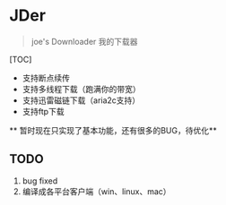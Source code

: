 # JDer
> joe's Downloader 我的下载器

[TOC]

* 支持断点续传
* 支持多线程下载（跑满你的带宽）
* 支持迅雷磁链下载（aria2c支持）
* 支持ftp下载

** 暂时现在只实现了基本功能，还有很多的BUG，待优化**

## TODO 
1. bug fixed
2. 编译成各平台客户端（win、linux、mac）
